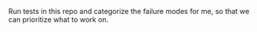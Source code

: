 Run tests in this repo and categorize the failure modes for me, so that we can prioritize what to work on.